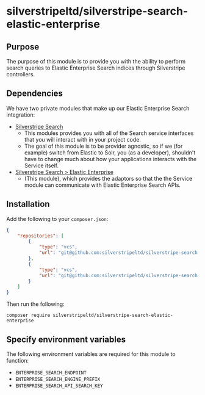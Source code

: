 # silverstripeltd/silverstripe-search-elastic-enterprise

## Purpose

The purpose of this module is to provide you with the ability to perform search queries to Elastic Enterprise Search
indices through Silverstripe controllers.

## Dependencies

We have two private modules that make up our Elastic Enterprise Search integration:

* [Silverstripe Search](https://github.com/silverstripeltd/silverstripe-search)
  * This modules provides you with all of the Search service interfaces that you will interact with in your project
    code.
  * The goal of this module is to be provider agnostic, so if we (for example) switch from Elastic to Solr, you (as a
    developer), shouldn't have to change much about how your applications interacts with the Service itself.
* [Silverstripe Search > Elastic Enterprise](https://github.com/silverstripeltd/silverstripe-search-elastic-enterprise)
  * (This module), which provides the adaptors so that the the Service module can communicate with Elastic Enterprise
    Search APIs.

## Installation

Add the following to your `composer.json`:

```json
{
    "repositories": [
        {
            "type": "vcs",
            "url": "git@github.com:silverstripeltd/silverstripe-search.git"
        },
        {
            "type": "vcs",
            "url": "git@github.com:silverstripeltd/silverstripe-search-elastic-enterprise.git"
        }
    ]
}
```

Then run the following:

```shell script
composer require silverstripeltd/silverstripe-search-elastic-enterprise
```

## Specify environment variables

The following environment variables are required for this module to function:

* `ENTERPRISE_SEARCH_ENDPOINT`
* `ENTERPRISE_SEARCH_ENGINE_PREFIX`
* `ENTERPRISE_SEARCH_API_SEARCH_KEY`
